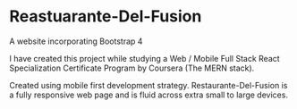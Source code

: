 # Reastuarante-Del-Fusion

A website incorporating Bootstrap 4

I have created this project while studying a Web / Mobile Full Stack React Specialization Certificate Program by Coursera (The MERN stack).

Created using mobile first development strategy. Restaurante-Del-Fusion is a fully responsive web page and is fluid across extra small to large devices.
